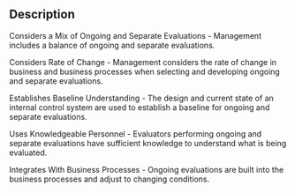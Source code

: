 ## Description

Considers a Mix of Ongoing and Separate Evaluations - Management includes a balance of ongoing and separate evaluations.

Considers Rate of Change - Management considers the rate of change in business and business processes when selecting and developing ongoing and separate evaluations.

Establishes Baseline Understanding - The design and current state of an internal control system are used to establish a baseline for ongoing and separate evaluations.

Uses Knowledgeable Personnel - Evaluators performing ongoing and separate evaluations have sufficient knowledge to understand what is being evaluated.

Integrates With Business Processes - Ongoing evaluations are built into the business processes and adjust to changing conditions.
